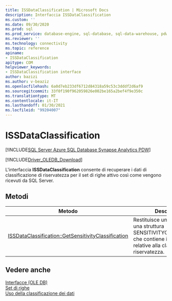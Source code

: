 ```yaml
---
title: ISSDataClassification | Microsoft Docs
description: Interfaccia ISSDataClassification
ms.custom: ''
ms.date: 09/30/2020
ms.prod: sql
ms.prod_service: database-engine, sql-database, sql-data-warehouse, pdw
ms.reviewer: ''
ms.technology: connectivity
ms.topic: reference
apiname:
- ISSDataClassification
apitype: COM
helpviewer_keywords:
- ISSDataClassification interface
author: bazizi
ms.author: v-beaziz
ms.openlocfilehash: 6a0d7eb233df6712d84318a59c53c3dddf2d6af9
ms.sourcegitcommit: 33f0f190f962059826e002be165a2bef4f9e350c
ms.translationtype: MT
ms.contentlocale: it-IT
ms.lasthandoff: 01/30/2021
ms.locfileid: "99204007"
---
```

# <a name="issdataclassification"></a>ISSDataClassification
[!INCLUDE[SQL Server Azure SQL Database Synapse Analytics PDW](../../../includes/applies-to-version/sql-asdb-asa.md)]

[!INCLUDE[Driver_OLEDB_Download](../../../includes/driver_oledb_download.md)]

  L'interfaccia **ISSDataClassification** consente di recuperare i dati di classificazione di riservatezza per il set di righe attivo così come vengono ricevuti da SQL Server.
  

## <a name="methods"></a>Metodi

|Metodo|Descrizione|  
|------------|-----------------|  
|[ISSDataClassification::GetSensitivityClassification](../../oledb/ole-db-interfaces/issdataclassification-getsensitivityclassification-ole-db.md)|Restituisce un puntatore a una struttura SENSITIVITYCLASSIFICATION che contiene informazioni relative alla classificazione di riservatezza.|  

## <a name="see-also"></a>Vedere anche  
 [Interfacce &#40;OLE DB&#41;](../../oledb/ole-db-interfaces/oledb-driver-for-sql-server-ole-db-interfaces.md)   
 [Set di righe](../ole-db-rowsets/rowsets.md)   
 [Uso della classificazione dei dati](../features/using-data-classification.md)
